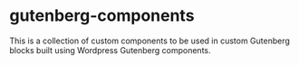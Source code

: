 # gutenberg-components
This is a collection of custom components to be used in custom Gutenberg blocks built using Wordpress Gutenberg components.
